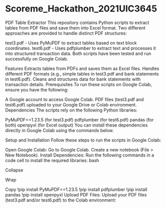 # Scoreme_Hackathon_2021UIC3645
PDF Table Extractor
This repository contains Python scripts to extract tables from PDF files and save them into Excel format. Two different approaches are provided to handle distinct PDF structures:

test3.pdf - Uses PyMuPDF to extract tables based on text block coordinates.
test6.pdf - Uses pdfplumber to extract text and processes it into structured transaction data.
Both scripts have been tested and run successfully on Google Colab.

Features
Extracts tables from PDFs and saves them as Excel files.
Handles different PDF formats (e.g., simple tables in test3.pdf and bank statements in test6.pdf).
Cleans and structures data for bank statements with transaction details.
Prerequisites
To run these scripts on Google Colab, ensure you have the following:

A Google account to access Google Colab.
PDF files (test3.pdf and test6.pdf) uploaded to your Google Drive or Colab environment.
Dependencies
The scripts rely on the following Python libraries:

PyMuPDF==1.23.5 (for test3.pdf)
pdfplumber (for test6.pdf)
pandas (for both)
openpyxl (for Excel output)
You can install these dependencies directly in Google Colab using the commands below.

Setup and Installation
Follow these steps to run the scripts in Google Colab:

Open Google Colab:
Go to Google Colab.
Create a new notebook (File > New Notebook).
Install Dependencies:
Run the following commands in a code cell to install the required libraries:
bash

Collapse

Wrap

Copy
!pip install PyMuPDF==1.23.5
!pip install pdfplumber
!pip install pandas
!pip install openpyxl
Upload PDF Files:
Upload your PDF files (test3.pdf and/or test6.pdf) to the Colab environment:
